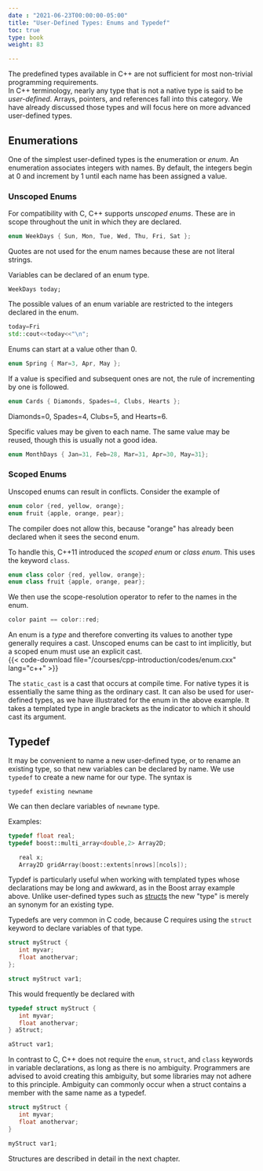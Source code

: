 ```yaml
---
date : "2021-06-23T00:00:00-05:00"
title: "User-Defined Types: Enums and Typedef"
toc: true
type: book
weight: 83

---
```


The predefined types available in C++ are not sufficient for most non-trivial programming requirements.  
In C++ terminology, nearly any type that is not a native type is said to be _user-defined_.  Arrays, pointers, and references fall into this category.
We have already discussed those types and will focus here on more advanced user-defined types.

## Enumerations


One of the simplest user-defined types is the enumeration or _enum_.
An enumeration associates integers with names.  By default, the integers begin at 0 and increment by 1 until each name has been assigned a value.

### Unscoped Enums

For compatibility with C, C++ supports _unscoped enums_.  These are in scope
throughout the unit in which they are declared.

```c++
enum WeekDays { Sun, Mon, Tue, Wed, Thu, Fri, Sat };
```
Quotes are not used for the enum names because these are not literal strings.

Variables can be declared of an enum type.
```
WeekDays today;
```
The possible values of an enum variable are restricted to the integers declared in the enum.
```c++
today=Fri
std::cout<<today<<"\n";
```
Enums can start at a value other than 0.
```c++
enum Spring { Mar=3, Apr, May };
```
If a value is specified and subsequent ones are not, the rule of incrementing by one is followed.
```c++
enum Cards { Diamonds, Spades=4, Clubs, Hearts };
```
Diamonds=0, Spades=4, Clubs=5, and Hearts=6.

Specific values may be given to each name.  The same value may be reused, though this is usually not a good idea.
```c++
enum MonthDays { Jan=31, Feb=28, Mar=31, Apr=30, May=31};
```

### Scoped Enums

Unscoped enums can result in conflicts.  Consider the example of
```c++
enum color {red, yellow, orange};
enum fruit {apple, orange, pear};
```
The compiler does not allow this, because "orange" has already been declared when it sees the second enum.  

To handle this, C++11 introduced the _scoped enum_ or _class enum_.  This uses the keyword `class`.
```c++
enum class color {red, yellow, orange};
enum class fruit {apple, orange, pear};
```
We then use the scope-resolution operator to refer to the names in the enum.
```c++
color paint == color::red;
```

An enum is a _type_ and therefore converting its values to another type generally requires a cast.  Unscoped enums can be cast to int implicitly, but a scoped enum must use an explicit cast.  
{{< code-download file="/courses/cpp-introduction/codes/enum.cxx" lang="c++" >}}

The `static_cast` is a cast that occurs at compile time.  For native types it is essentially the same thing as the ordinary cast.  It can also be used for user-defined types, as we have illustrated for the enum in the above example.  It takes a templated type in angle brackets as the indicator to which it should cast its argument. 

## Typedef

It may be convenient to name a new user-defined type, or to rename an existing type, so that new variables can be declared by name.  We use `typedef` to create a new name for our type.  The syntax is
```no-highlight
typedef existing newname
```
We can then declare variables of `newname` type.

Examples:

```c++
typedef float real;
typedef boost::multi_array<double,2> Array2D;

   real x;
   Array2D gridArray(boost::extents[nrows][ncols]);
```

Typdef is particularly useful when working with templated types whose declarations may be long and awkward, as in the Boost array example above.  Unlike user-defined types such as [structs](/courses/cpp-introduction/structs) the new "type" is merely an synonym for an existing type.

Typedefs are very common in C code, because C requires using the `struct` keyword to declare variables of that type.
```c
struct myStruct {
   int myvar;
   float anothervar;
};

struct myStruct var1;
```
This would frequently be declared with
```c
typedef struct myStruct {
   int myvar;
   float anothervar;
} aStruct;

aStruct var1;
```

In contrast to C, C++ does not require the `enum`, `struct`, and `class` keywords in variable declarations, as long as there is no ambiguity.  Programmers are advised to avoid creating this ambiguity, but some libraries may not adhere to this principle.  Ambiguity can commonly occur when a struct contains a member with the same name as a typedef.

```c++
struct myStruct {
   int myvar;
   float anothervar;
}

myStruct var1;
```

Structures are described in detail in the next chapter.
